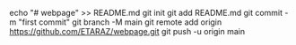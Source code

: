 echo "# webpage" >> README.md
git init
git add README.md
git commit -m "first commit"
git branch -M main
git remote add origin https://github.com/ETARAZ/webpage.git
git push -u origin main
